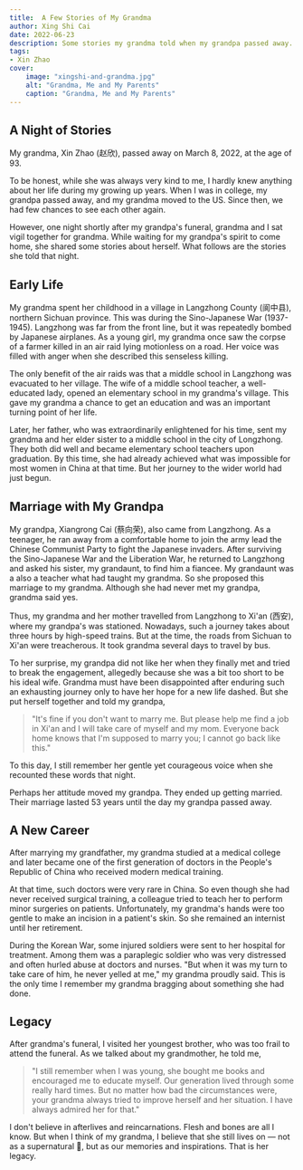 ```yaml
---
title:  A Few Stories of My Grandma
author: Xing Shi Cai
date: 2022-06-23
description: Some stories my grandma told when my grandpa passed away.
tags:
- Xin Zhao
cover:
    image: "xingshi-and-grandma.jpg"
    alt: "Grandma, Me and My Parents"
    caption: "Grandma, Me and My Parents"
---
```


## A Night of Stories

My grandma, Xin Zhao (赵欣), passed away on March 8, 2022, at the age of 93.

To be honest, while she was always very kind to me, I hardly knew anything about
her life during my growing up years. When I was in college, my grandpa passed
away, and my grandma moved to the US. Since then, we had few chances to see each
other again.

However, one night shortly after my grandpa's funeral, grandma and I sat vigil
together for grandma. While waiting for my grandpa's spirit to come home, she
shared some stories about herself. What follows are the stories she told that
night.

## Early Life

My grandma spent her childhood in a village in Langzhong County (阆中县),
northern Sichuan province.  This was during the Sino-Japanese War (1937-1945).
Langzhong was far from the front line, but it was repeatedly bombed by Japanese
airplanes. As a young girl, my grandma once saw the corpse of a farmer killed in
an air raid lying motionless on a road. Her voice was filled with anger when she
described this senseless killing.

The only benefit of the air raids was that a middle school in Langzhong was
evacuated to her village. The wife of a middle school teacher, 
a well-educated lady, opened an elementary school in my grandma's village.
This gave my grandma a chance to get an education and
was an important turning point of her life.

Later, her father, who was extraordinarily enlightened for his time, sent my
grandma and her elder sister to a middle school in the city of Longzhong. They
both did well and became elementary school teachers upon graduation.  By this
time, she had already achieved what was impossible for most women in China at
that time. But her journey to the wider world had just begun.

## Marriage with My Grandpa

My grandpa, Xiangrong Cai (蔡向荣), also came from Langzhong.  As a teenager, he
ran away from a comfortable home to join the army lead the Chinese Communist
Party to fight the Japanese invaders. After surviving the Sino-Japanese War and
the Liberation War, he returned to Langzhong and asked his sister, my grandaunt,
to find him a fiancee. My grandaunt was a also a teacher what had taught my
grandma.  So she proposed this marriage to my grandma.  Although she had
never met my grandpa, grandma said yes.

Thus, my grandma and her mother travelled from Langzhong to Xi'an (西安), where
my grandpa's was stationed. Nowadays, such a journey takes about three hours by
high-speed trains. But at the time, the roads from Sichuan to Xi'an were
treacherous.  It took grandma several days to travel by bus.

To her surprise, my grandpa did not like her when they finally met and tried to
break the engagement, allegedly because she was a bit too short to be his ideal wife.
Grandma must have been disappointed after enduring such an exhausting journey
only to have her hope for a new life dashed. But she put herself together and
told my grandpa,

> "It's fine if you don't want to marry me. 
> But please help me find a job in Xi'an
> and I will take care of myself and my mom. 
> Everyone back home knows that I'm supposed to marry you; 
> I cannot go back like this."

To this day, I still remember her gentle yet courageous voice when she recounted
these words that night.

Perhaps her attitude moved my grandpa. They ended up getting married. 
Their marriage lasted 53 years until the day my grandpa passed away.

## A New Career

After marrying my grandfather, my grandma studied at a medical college and later
became one of the first generation of doctors in the People's Republic of China
who received modern medical training.

At that time, such doctors were very rare in China. So even though she had never
received surgical training, a colleague tried to teach her to perform minor
surgeries on patients. Unfortunately, my grandma's hands were too gentle to
make an incision in a patient's skin. So she remained an internist until her
retirement.

During the Korean War, some injured soldiers were sent to her hospital for
treatment. Among them was a paraplegic soldier who was very distressed and often
hurled abuse at doctors and nurses. "But when it was my turn to take care of
him, he never yelled at me," my grandma proudly said. This is the only time
I remember my grandma bragging about something she had done.

## Legacy

After grandma's funeral, I visited her youngest brother, who was too frail to
attend the funeral.  As we talked about my grandmother, he told me,

> "I still remember when I was young, 
> she bought me books and encouraged me to educate myself. 
> Our generation lived through some really hard times. 
> But no matter how bad the circumstances were, 
> your grandma always tried to improve herself and her situation. 
> I have always admired her for that."

I don't believe in afterlives and reincarnations. Flesh and bones are all I
know. But when I think of my grandma, I believe that she still lives on — not as
a supernatural 👻, but as our memories and inspirations. That is her legacy.
